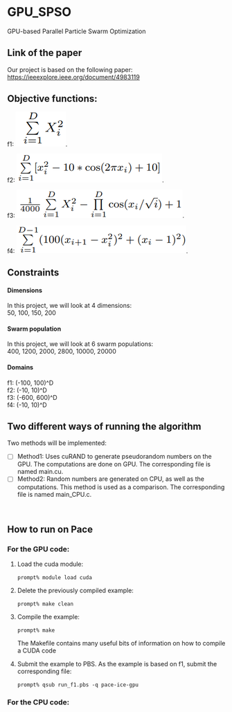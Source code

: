 # GPU_SPSO
GPU-based Parallel Particle Swarm Optimization

## Link of the paper
Our project is based on the following paper:<br/>
https://ieeexplore.ieee.org/document/4983119

## Objective functions:
f1:
![This is an image](./images/f1.png).

f2:
![This is an image](./images/f2.png).

f3:
![This is an image](./images/f3.png).

f4:
![This is an image](./images/f4.png).


## Constraints
#### Dimensions
In this project, we will look at 4 dimensions:<br/>
50, 100, 150, 200

#### Swarm population
In this project, we will look at 6 swarm populations:<br/>
400, 1200, 2000, 2800, 10000, 20000

#### Domains
f1: (-100, 100)^D<br/>
f2: (-10, 10)^D<br/>
f3: (-600, 600)^D<br/>
f4: (-10, 10)^D<br/>

## Two different ways of running the algorithm
Two methods will be implemented:<br/>
- [ ] Method1: Uses cuRAND to generate pseudorandom numbers on the GPU. The computations are done on GPU. The corresponding file is named main.cu.<br/>
- [ ] Method2: Random numbers are generated on CPU, as well as the computations. This method is used as a comparison. The corresponding file is named main_CPU.c.<br/>
<br/>

## How to run on Pace
### For the GPU code:

1) Load the cuda module:

    ```
    prompt% module load cuda
    ```
2) Delete the previously compiled example:
    ```
    prompt% make clean
    ```
3) Compile the example:

    ```
    prompt% make
    ```

    The Makefile contains many useful bits of information on how to compile a CUDA code

4) Submit the example to PBS. As the example is based on f1, submit the corresponding file:

    ```
    prompt% qsub run_f1.pbs -q pace-ice-gpu
    ```
   
### For the CPU code:

